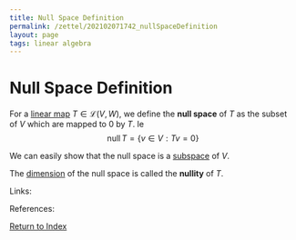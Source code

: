 ```yaml
---
title: Null Space Definition
permalink: /zettel/202102071742_nullSpaceDefinition
layout: page
tags: linear algebra
---
```

# Null Space Definition

For a [linear map](202102071416_linearMapDefinition) $T \in \mathcal{L}(V,W)$, we define 
the **null space** of $T$ as the subset of $V$ which are mapped to $0$ by $T$. Ie
$$
\mathrm{null} \, T = \{ v \in V : Tv = 0 \}
$$

We can easily show that the null space is a [subspace](202102061429_subspaceDefinition) of $V$. 

The [dimension](202102062253_dimensionDefinition) of the null space is called the **nullity** of $T$.

Links: 

References: 

[Return to Index](index)